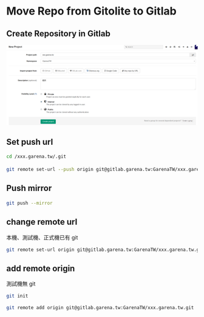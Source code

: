 # Move Repo from Gitolite to Gitlab

## Create Repository in Gitlab

![alt tag](https://github.com/dinos80152/dinos80152.github.io/blob/master/_data/gitlab.png?raw=true)

## Set push url

```bash
cd /xxx.garena.tw/.git

git remote set-url --push origin git@gitlab.garena.tw:GarenaTW/xxx.garena.tw.git
```

## Push mirror

```bash
git push --mirror
```

## change remote url

本機、測試機、正式機已有 git

```bash
git remote set-url origin git@gitlab.garena.tw:GarenaTW/xxx.garena.tw.git
```

## add remote origin

測試機無 git

```bash
git init
```

```bash
git remote add origin git@gitlab.garena.tw:GarenaTW/xxx.garena.tw.git
```